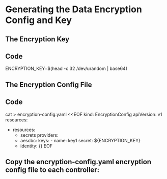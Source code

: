 # Generating the Data Encryption Config and Key
## The Encryption Key
## Code
ENCRYPTION_KEY=$(head -c 32 /dev/urandom | base64)
## The Encryption Config File
## Code
cat > encryption-config.yaml <<EOF
kind: EncryptionConfig
apiVersion: v1
resources:
  - resources:
      - secrets
    providers:
      - aescbc:
          keys:
            - name: key1
              secret: ${ENCRYPTION_KEY}
      - identity: {}
EOF
## Copy the encryption-config.yaml encryption config file to each controller: